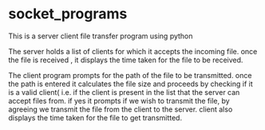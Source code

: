 # socket_programs
This is a server client file transfer program using python

The server holds a list of clients for which it accepts the incoming file. once the file is received , it displays the 
time taken for the file to be received.

The client program prompts for the path of the file to be transmitted. once the path is entered it calculates the file size 
and proceeds by checking if it is a valid client( i.e. if the client is present in the list that the server can accept files 
from. if yes it prompts if we wish to transmit the file, by agreeing we transmit the file from the client to the server.
client also displays the time taken for the file to get transmitted.
